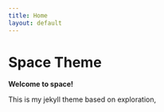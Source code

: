 ```yaml
---
title: Home
layout: default
---
```


# Space Theme

**Welcome to space!**

This is my jekyll theme based on exploration, 
